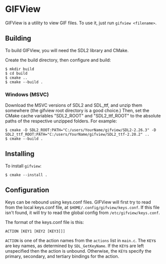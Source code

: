 
# GIFView

GIFView is a utility to view GIF files. To use it, just run `gifview <filename>`.


## Building

To build GIFView, you will need the SDL2 library and CMake.

Create the build directory, then configure and build:

```shell
$ mkdir build
$ cd build
$ cmake ..
$ cmake --build .
```


### Windows (MSVC)

Download the MSVC versions of SDL2 and SDL_ttf, and unzip them somewhere (the gifview root directory is a good choice.) Then, set the CMake cache variables "SDL2_ROOT" and "SDL2_ttf_ROOT" to the absolute paths of the respective unzipped folders. For example:

```shell
$ cmake -D SDL2_ROOT:PATH="C:/users/YourName/gifview/SDL2-2.26.3" -D SDL2_ttf_ROOT:PATH="C:/users/YourName/gifview/SDL2_ttf-2.20.2" ..
$ cmake --build .
```


## Installing

To install `gifview`:

```shell
$ cmake --install .
```


## Configuration

Keys can be rebound using keys.conf files. GIFView will first try to read from the local keys.conf file, at `$HOME/.config/gifview/keys.conf`. If this file isn't found, it will try to read the global config from `/etc/gifview/keys.conf`.

The format of the keys.conf file is this:

```
ACTION [KEY1 [KEY2 [KEY3]]]
```

`ACTION` is one of the action names from the `actions` list in `main.c`. The `KEY`s are key names, as determined by `SDL_GetKeyName`. If the `KEY`s are left unspecified then the action is unbound. Otherwise, the `KEY`s specify the primary, secondary, and tertiary bindings for the action.
